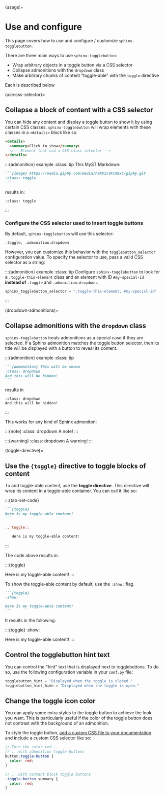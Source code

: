 (usage)=
# Use and configure

This page covers how to use and configure / customize `sphinx-togglebutton`.

There are three main ways to use `sphinx-togglebutton`:

- Wrap arbitrary objects in a toggle button via a CSS selector
- Collapse admonitions with the `dropdown` class
- Make arbitrary chunks of content "toggle-able" with the `toggle` directive

Each is described below

(use:css-selector)=
## Collapse a block of content with a CSS selector

You can hide any content and display a toggle button to show it by using certain CSS classes.
`sphinx-togglebutton` will wrap elements with these classes in a `<details>` block like so:

```html
<details>
  <summary>Click to show</summary>
  <!-- Element that had a CSS class selector -->
</details>
```

:::{admonition} example
:class: tip
This MyST Markdown:

````md
```{image} https://media.giphy.com/media/FaKV1cVKlVRxC/giphy.gif
:class: toggle
```
````
results in:
```{image} https://media.giphy.com/media/FaKV1cVKlVRxC/giphy.gif
:class: toggle
```
:::

### Configure the CSS selector used to insert toggle buttons

By default, `sphinx-togglebutton` will use this selector:

```
.toggle, .admonition.dropdown
```

However, you can customize this behavior with the `togglebutton_selector` configuration value.
To specify the selector to use, pass a valid CSS selector as a string:

:::{admonition} example
:class: tip
Configure `sphinx-togglebutton` to look for a `.toggle-this-element` class and an element with ID `#my-special-id` **instead of** `.toggle` and `.admonition.dropdown`.

```python
sphinx_togglebutton_selector = ".toggle-this-element, #my-special-id"
```
:::

(dropdown-admonitions)=
## Collapse admonitions with the `dropdown` class

`sphinx-togglebutton` treats admonitions as a special case if they are selected.
If a Sphinx admonition matches the toggle button selector, then its title will be displayed with a button to reveal its content.

:::{admonition} example
:class: tip
````md
```{admonition} This will be shown
:class: dropdown
And this will be hidden!
```
````
results in 
```{admonition} This will be shown
:class: dropdown
And this will be hidden!
```
:::

This works for any kind of Sphinx admoniton:

:::{note}
:class: dropdown
A note!
:::

:::{warning}
:class: dropdown
A warning!
:::


(toggle-directive)=
## Use the `{toggle}` directive to toggle blocks of content

To add toggle-able content, use the **toggle directive**. This directive
will wrap its content in a toggle-able container. You can call it like so:

:::{tab-set-code}

````markdown
```{toggle}
Here is my toggle-able content!
```
````

```rst
.. toggle::

   Here is my toggle-able content!
```

:::


The code above results in:

:::{toggle}

Here is my toggle-able content!
:::

To show the toggle-able content by default, use the `:show:` flag.

````markdown
```{toggle}
:show:

Here is my toggle-able content!
```
````

It results in the following:

:::{toggle}
:show:

Here is my toggle-able content!
:::

## Control the togglebutton hint text

You can control the "hint" text that is displayed next to togglebuttons.
To do so, use the following configuration variable in your `conf.py` file:

```python
togglebutton_hint = "Displayed when the toggle is closed."
togglebutton_hint_hide = "Displayed when the toggle is open."
```

## Change the toggle icon color

You can apply some extra styles to the toggle button to achieve the look you want.
This is particularly useful if the color of the toggle button does not contrast with the background of an admonition.

To style the toggle button, [add a custom CSS file to your documentation](https://docs.readthedocs.io/en/stable/guides/adding-custom-css.html) and include a custom CSS selector like so:

```scss
// Turn the color red...
// ...with admonition toggle buttons
button.toggle-button {
  color: red;
}

// ...with content block toggle buttons
.toggle-button summary {
  color: red;
}
```